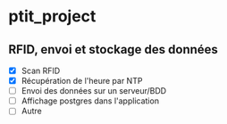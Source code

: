 # ptit_project

## RFID, envoi et stockage des données
- [x] Scan RFID
- [x] Récupération de l'heure par NTP
- [ ] Envoi des données sur un serveur/BDD
- [ ] Affichage postgres dans l'application
- [ ] Autre

## 
